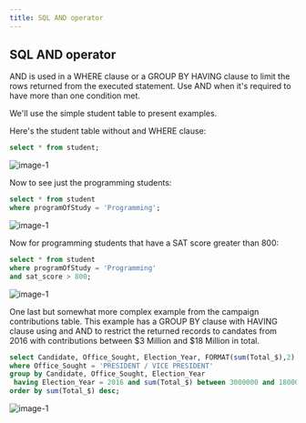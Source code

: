 ```yaml
---
title: SQL AND operator
---
```

## SQL AND operator

AND is used in a WHERE clause or a GROUP BY HAVING clause to limit the rows returned from the executed statement.  Use AND when it's required to have more than one condition met.

We'll use the simple student table to present examples.

Here's the student table without and WHERE clause:
```sql
select * from student;
```
![image-1](https://github.com/SteveChevalier/guide-images/blob/master/and_operator01.JPG?raw=true)

Now to see just the programming students:
```sql
select * from student 
where programOfStudy = 'Programming';
```
![image-1](https://github.com/SteveChevalier/guide-images/blob/master/and_operator02.JPG?raw=true)

Now for programming students that have a SAT score greater than 800:
```sql
select * from student 
where programOfStudy = 'Programming' 
and sat_score > 800;
```
![image-1](https://github.com/SteveChevalier/guide-images/blob/master/and_operator03.JPG?raw=true)


One last but somewhat more complex example from the campaign contributions table. This example has a GROUP BY clause with HAVING clause using and AND to restrict the returned records to candates from 2016 with contributions between $3 Million and $18 Million in total.
```sql
select Candidate, Office_Sought, Election_Year, FORMAT(sum(Total_$),2) from combined_party_data
where Office_Sought = 'PRESIDENT / VICE PRESIDENT'
group by Candidate, Office_Sought, Election_Year
 having Election_Year = 2016 and sum(Total_$) between 3000000 and 18000000
order by sum(Total_$) desc;
```
![image-1](https://github.com/SteveChevalier/guide-images/blob/master/and_operator06.JPG?raw=true)

